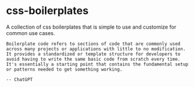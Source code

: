 # css-boilerplates

A collection of css boilerplates that is simple to use and
customize for common use cases.

	Boilerplate code refers to sections of code that are commonly used across many projects or applications with little to no modification. It provides a standardized or template structure for developers to avoid having to write the same basic code from scratch every time. It's essentially a starting point that contains the fundamental setup or patterns needed to get something working.

	-- ChatGPT
